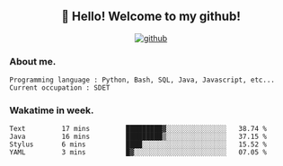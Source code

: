 <h2 align="center">👋 Hello! Welcome to my github! </h2>
<p align="center">
  <a href="https://github.com/usergwen"><img src="https://img.shields.io/badge/GitHub-24292e" alt="github"></a>
</p>

### About me.

```Plain Text
Programming language : Python, Bash, SQL, Java, Javascript, etc...
Current occupation : SDET
```
### Wakatime in week.

<!--START_SECTION:waka-->
```text
Text         17 mins         █████████▓░░░░░░░░░░░░░░░   38.74 % 
Java         16 mins         █████████▒░░░░░░░░░░░░░░░   37.15 % 
Stylus       6 mins          ████░░░░░░░░░░░░░░░░░░░░░   15.52 % 
YAML         3 mins          █▓░░░░░░░░░░░░░░░░░░░░░░░   07.05 % 
```
<!--END_SECTION:waka-->
